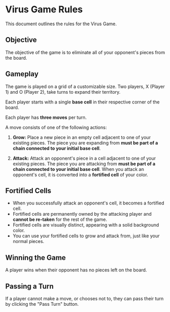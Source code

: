 # Virus Game Rules

This document outlines the rules for the Virus Game.

## Objective

The objective of the game is to eliminate all of your opponent's pieces from the board.

## Gameplay

The game is played on a grid of a customizable size. Two players, X (Player 1) and O (Player 2), take turns to expand their territory.

Each player starts with a single **base cell** in their respective corner of the board.

Each player has **three moves** per turn.

A move consists of one of the following actions:

1.  **Grow:** Place a new piece in an empty cell adjacent to one of your existing pieces. The piece you are expanding from **must be part of a chain connected to your initial base cell**.

2.  **Attack:** Attack an opponent's piece in a cell adjacent to one of your existing pieces. The piece you are attacking from **must be part of a chain connected to your initial base cell**. When you attack an opponent's cell, it is converted into a **fortified cell** of your color. 

## Fortified Cells

-   When you successfully attack an opponent's cell, it becomes a fortified cell.
-   Fortified cells are permanently owned by the attacking player and **cannot be re-taken** for the rest of the game.
-   Fortified cells are visually distinct, appearing with a solid background color.
-   You can use your fortified cells to grow and attack from, just like your normal pieces.

## Winning the Game

A player wins when their opponent has no pieces left on the board.

## Passing a Turn

If a player cannot make a move, or chooses not to, they can pass their turn by clicking the "Pass Turn" button.